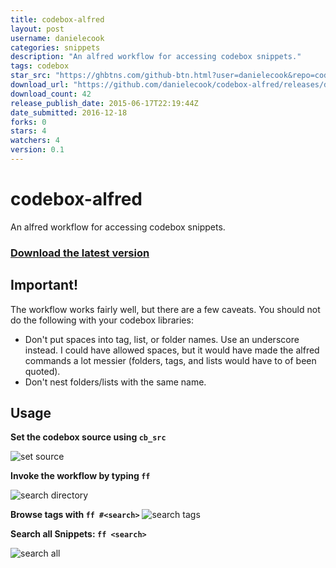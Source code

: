 ```yaml
---
title: codebox-alfred
layout: post
username: danielecook
categories: snippets
description: "An alfred workflow for accessing codebox snippets."
tags: codebox
star_src: "https://ghbtns.com/github-btn.html?user=danielecook&repo=codebox-alfred&type=star&count=true"
download_url: "https://github.com/danielecook/codebox-alfred/releases/download/0.1/Codebox-Alfred.alfredworkflow"
download_count: 42
release_publish_date: 2015-06-17T22:19:44Z
date_submitted: 2016-12-18
forks: 0
stars: 4
watchers: 4
version: 0.1
---
```

# codebox-alfred

An alfred workflow for accessing codebox snippets.

### [Download the latest version](https://github.com/danielecook/codebox-alfred/releases)

## Important!

The workflow works fairly well, but there are a few caveats. You should not do the following with your codebox libraries:

* Don't put spaces into tag, list, or folder names. Use an underscore instead. I could have allowed spaces, but it would have made the alfred commands a lot messier (folders, tags, and lists would have to of been quoted). 
* Don't nest folders/lists with the same name. 

## Usage

__Set the codebox source using `cb_src`__

![set source](img/set_src.png)

__Invoke the workflow by typing `ff`__

![search directory](img/browse_directory.png)

__Browse tags with `ff #<search>`__
![search tags](img/search_tags.png)

__Search all Snippets: `ff <search>`__

![search all](img/search_snippets.png)